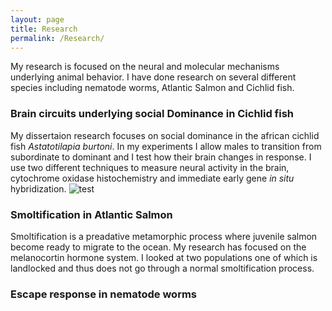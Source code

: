 ```yaml
---
layout: page
title: Research
permalink: /Research/
---
```

My research is focused on the neural and molecular mechanisms underlying animal behavior. I have done research on several different species including nematode worms, Atlantic Salmon and Cichlid fish.

### Brain circuits underlying social Dominance in Cichlid fish
My dissertaion research focuses on social dominance in the african cichlid fish *Astatotilapia burtoni*. In my experiments I allow males to transition from subordinate to dominant and I test how their brain changes in response. I use two different techniques to measure neural activity in the brain, cytochrome oxidase histochemistry and immediate early gene *in situ* hybridization. ![test](/_includes/test.jpg)


### Smoltification in Atlantic Salmon
Smoltification is a preadative metamorphic process where juvenile salmon become ready to migrate to the ocean. My research has focused on the melanocortin hormone system. I looked at two populations one of which is landlocked and thus does not go through a normal smoltification process.

### Escape response in nematode worms